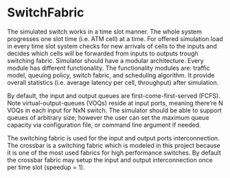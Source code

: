 # SwitchFabric

 The simulated switch works in a time slot manner. The whole system progresses one slot time (i.e. ATM cell) at a time. For offered simulation load in every time slot system checks for new arrivals of cells to the inputs and decides which cells will be forwarded from inputs to outputs trough switching fabric. Simulator should have a modular architecture. Every module has different functionality. The functionality modules are: traffic model, queuing policy, switch fabric, and scheduling algorithm. It provide overall statistics (i.e. average latency per cell, throughput) after simulation.
 
 By default, the input and output queues are first-come-first-served (FCFS). Note virtual-output-queues (VOQs) reside at input ports, meaning there’re N VOQs in each input for NxN switch. The simulator should be able to support queues of arbitrary size; however the user can set the maximum queue capacity via configuration file, or command line argument if needed.
 
 The switching fabric is used for the input and output ports interconnection. The crossbar is a switching fabric which is modeled in this project because it is one of the most used fabrics for high performance switches. By default the crossbar fabric may setup the input and output interconnection once per time slot (speedup = 1).
 
